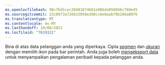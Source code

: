 ```yaml
---
ms.openlocfilehash: 98c7bd1cec20481874681e98bda050846c760e45
ms.sourcegitcommit: 23c8973a726b15050e368cc6e0aab78b266a89f6
ms.translationtype: MT
ms.contentlocale: ms-MY
ms.lasthandoff: 10/08/2021
ms.locfileid: "7619322"
---
```

Bina di atas data pelanggan anda yang diperkaya. Cipta [segmen](../audience-insights/segments.md) dan [ukuran](../audience-insights/measures.md) dengan memilih ikon pada bar perintah. Anda juga boleh [mengeksport data](../audience-insights/export-destinations.md) untuk menyampaikan pengalaman peribadi kepada pelanggan anda.